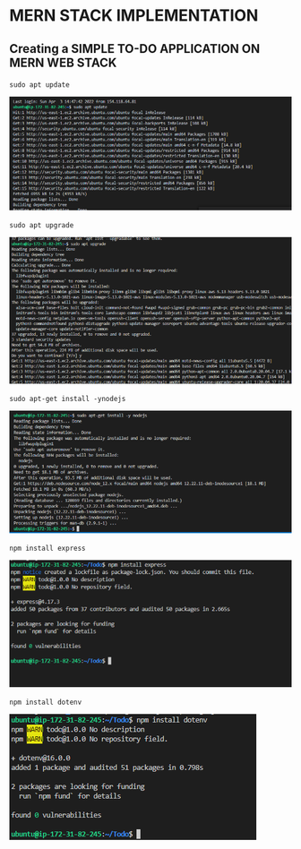 # MERN STACK IMPLEMENTATION
## Creating a SIMPLE TO-DO APPLICATION ON MERN WEB STACK

`sudo apt update`

![alt text](./sudo-apt-update.png)

`sudo apt upgrade`

![alt text](./Screenshot_1.png)

`sudo apt-get install -ynodejs`

![alt text](./Screenshot_2.png)

`npm install express`

![alt text](./Screenshot_3.png)

`npm install dotenv`

![alt text](./Screenshot_4.png)